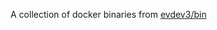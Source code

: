 A collection of docker binaries from [evdev3/bin](https://hub.docker.com/repository/docker/evdev3/bin)
